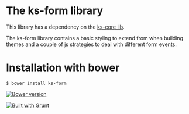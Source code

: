 The ks-form library
=======

This library has a dependency on the [ks-core lib](https://github.com/ks-frontend/ks-core).

The ks-form library contains a basic styling to extend from when building themes and a couple of js strategies to deal with different form events.

# Installation with bower

```console
$ bower install ks-form
```

[![Bower version](https://badge.fury.io/bo/ks-form.svg)](http://badge.fury.io/bo/ks-form)

[![Built with Grunt](https://cdn.gruntjs.com/builtwith.png)](http://gruntjs.com/)